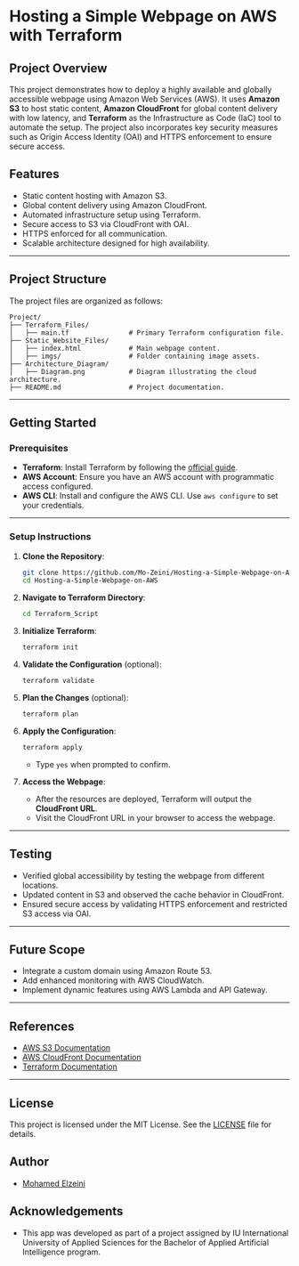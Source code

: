# Hosting a Simple Webpage on AWS with Terraform

## **Project Overview**
This project demonstrates how to deploy a highly available and globally accessible webpage using Amazon Web Services (AWS). It uses **Amazon S3** to host static content, **Amazon CloudFront** for global content delivery with low latency, and **Terraform** as the Infrastructure as Code (IaC) tool to automate the setup. The project also incorporates key security measures such as Origin Access Identity (OAI) and HTTPS enforcement to ensure secure access.

## **Features**
- Static content hosting with Amazon S3.
- Global content delivery using Amazon CloudFront.
- Automated infrastructure setup using Terraform.
- Secure access to S3 via CloudFront with OAI.
- HTTPS enforced for all communication.
- Scalable architecture designed for high availability.

---

## **Project Structure**
The project files are organized as follows:

```
Project/
├── Terraform_Files/
│   ├── main.tf               # Primary Terraform configuration file.
├── Static_Website_Files/
│   ├── index.html            # Main webpage content.
│   ├── imgs/                 # Folder containing image assets.
├── Architecture_Diagram/     
│   ├── Diagram.png           # Diagram illustrating the cloud architecture.
├── README.md                 # Project documentation.
```

---

## **Getting Started**

### **Prerequisites**
- **Terraform**: Install Terraform by following the [official guide](https://developer.hashicorp.com/terraform/tutorials/aws-get-started/install-cli).
- **AWS Account**: Ensure you have an AWS account with programmatic access configured.
- **AWS CLI**: Install and configure the AWS CLI. Use `aws configure` to set your credentials.

---

### **Setup Instructions**

1. **Clone the Repository**:
   ```bash
   git clone https://github.com/Mo-Zeini/Hosting-a-Simple-Webpage-on-AWS.git
   cd Hosting-a-Simple-Webpage-on-AWS
   ```

2. **Navigate to Terraform Directory**:
   ```bash
   cd Terraform_Script
   ```

3. **Initialize Terraform**:
   ```bash
   terraform init
   ```

4. **Validate the Configuration** (optional):
   ```bash
   terraform validate
   ```

5. **Plan the Changes** (optional):
   ```bash
   terraform plan
   ```

6. **Apply the Configuration**:
   ```bash
   terraform apply
   ```
   - Type `yes` when prompted to confirm.

7. **Access the Webpage**:
   - After the resources are deployed, Terraform will output the **CloudFront URL**.
   - Visit the CloudFront URL in your browser to access the webpage.

---

## **Testing**
- Verified global accessibility by testing the webpage from different locations.
- Updated content in S3 and observed the cache behavior in CloudFront.
- Ensured secure access by validating HTTPS enforcement and restricted S3 access via OAI.

---

## **Future Scope**
- Integrate a custom domain using Amazon Route 53.
- Add enhanced monitoring with AWS CloudWatch.
- Implement dynamic features using AWS Lambda and API Gateway.

---

## **References**
- [AWS S3 Documentation](https://docs.aws.amazon.com/AmazonS3/latest/userguide/Welcome.html)
- [AWS CloudFront Documentation](https://docs.aws.amazon.com/AmazonCloudFront/latest/DeveloperGuide/Introduction.html)
- [Terraform Documentation](https://developer.hashicorp.com/terraform/intro)

---

## License

This project is licensed under the MIT License. See the [LICENSE](https://github.com/Mo-Zeini/Hosting-a-Simple-Webpage-on-AWS/blob/main/LICENSE.txt) file for details.


## Author

- [Mohamed Elzeini](https://github.com/Mo-Zeini)


## Acknowledgements

- This app was developed as part of a project assigned by IU International University of Applied Sciences for the Bachelor of Applied Artificial Intelligence program.
